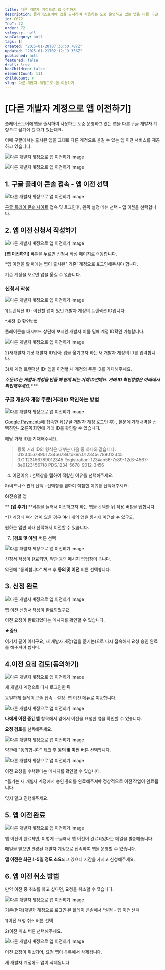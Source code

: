 ```yaml
---
title: 다른 개발자 계정으로 앱 이전하기
description: 플레이스토어에 앱을 출시하여 사용하는 도중 운영하고 있는 앱을 다른 구글 개발자 계정으로 옮겨야 할 때가 있는데요. 이때 구글에서는 출시된 앱을 그대로 다른 계정으로 옮길 수 있는 앱 이관 서비스를 제공하고 있습니다.
id: C072
"no": 72
order: 72
category: null
subCategory: null
tags: []
created: "2025-01-20T07:36:50.787Z"
updated: "2025-01-21T02:12:19.356Z"
published: null
featured: false
draft: true
hasChildren: false
elementCount: 111
childCount: 0
slug: 다른-개발자-계정으로-앱-이전하기
---
```


# [다른 개발자 계정으로 앱 이전하기]



플레이스토어에 앱을 출시하여 사용하는 도중 운영하고 있는 앱을 다른 구글 개발자 계정으로 옮겨야 할 때가 있는데요.

이때 구글에서는 출시된 앱을 그대로 다른 계정으로 옮길 수 있는 앱 이관 서비스를 제공하고 있습니다.

![다른 개발자 계정으로 앱 이전하기 image](https://image.lemoncloud.io/100b2260-a008-4ede-8012-f77ad80f9abb)



![다른 개발자 계정으로 앱 이전하기 image](https://image.lemoncloud.io/d2fe2a5c-70aa-4f9e-8521-f624a2f5754e)



## 1. 구글 플레이 콘솔 접속 - 앱 이전 선택



![다른 개발자 계정으로 앱 이전하기 image](https://image.lemoncloud.io/09d3e331-b86e-46bb-a908-6d73c4451eb6)

[구글 플레이 콘솔 사이트](https://play.google.com/console/u/0/developers) 접속 및 로그인후, 왼쪽 설정 메뉴 선택 - 앱 이전을 선택합니다. 



## 2. 앱 이전 신청서 작성하기



![다른 개발자 계정으로 앱 이전하기 image](https://image.lemoncloud.io/32f9a336-0e45-434f-925f-5d9793c998ad)

**[앱 이전하기]** 버튼을 누르면 신청서 작성 페이지로 이동합니다.

*앱 이전을 할 때에는 앱이 출시된 ' 기존' 계정으로 로그인해주셔야 합니다. 

기존 계정을 모르면 앱을 옮길 수 없습니다.



### 신청서 작성



![다른 개발자 계정으로 앱 이전하기 image](https://image.lemoncloud.io/e83e9598-9ee3-46e2-9c24-ae9b0f3cc0a4)

1)트랜잭션 ID : 이전할 앱이 있던  개발자 계정의 트랜잭션 ID입니다.

*계정 ID 확인방법

플레이콘솔 대시보드 상단에 보시면 개발자 이름 밑에 계정 ID확인 가능합니다.

![다른 개발자 계정으로 앱 이전하기 image](https://image.lemoncloud.io/2b216287-597d-41fd-9d6c-2aeecadd2463)

2)새개발자 계정 개발자 ID입력: 앱을 옮기고자 하는 새 개발자 계정의 ID를 입력합니다. 

3)새 계정 트랜잭션 ID: 앱을 이전할 새 계정의 주문 ID를 기재해주세요.

***주문 ID는 개발자 계정을 만들 때 받게 되는 거래 ID인데요. 거래 ID 확인방법은 아래에서 확인해주세요.**** **



### 구글 개발자 계정 주문(거래)ID 확인하는 방법

![다른 개발자 계정으로 앱 이전하기 image](https://image.lemoncloud.io/ff8861f5-09fe-4128-8376-dbe2e6287f92)

[Google Payments](https://payments.google.com/payments/home)에 접속한 뒤(구글 개발자 계정 로그인 후) , 본문에 거래내역을 선택하면- 오른쪽 화면에 거래 ID를 확인할 수 있습니다. 

해당 거래 ID를 기재해주세요. 



> 등록 거래 ID의 형식은 대부분 다음 중 하나와 같습니다.
> 01234567890123456789.token.0123456789012345
> 0.G.123456789012345
> Registration-1234ab56-7c89-12d3-4567-8e91234567f8
> PDS.1234-5678-9012-3456


4) 이전이유 :  선택창을 탭하여 적합한 이유를 선택해주세요. 

5)비즈니스 관계 선택 : 선택창을 탭하여 적합한 이유를 선택해주세요. 

6)전송할 앱 

** ****[앱 추가]**** **버튼을 눌러서 이전하고자 하는 앱을 선택한 뒤 적용 버튼을 탭합니다. 

*한 계정에 여러 앱이 있을 경우 여러 개의 앱을 동시에 이전할 수 있구요. 

원하는 앱만 하나 선택해서 이전할 수 있습니다.

7) **[검토 및 이전]** 버튼 선택



![다른 개발자 계정으로 앱 이전하기 image](https://image.lemoncloud.io/e70a239d-0f34-4857-a84e-bc93c47f4d85)

신청서 작성이 완료되면, 약관 동의 메시지 팝업창이 뜹니다.

약관에 "동의합니다" 체크 후 **동의 및 이전** 버튼 선택합니다.



## 3. 신청 완료

![다른 개발자 계정으로 앱 이전하기 image](https://image.lemoncloud.io/6d1d4ddb-4372-4259-b18a-a37e3b5fe6d9)

앱 이전 신청서 작성이 완료되었구요. 

이전 요청이 완료되었다는 메시지를 확인할 수 있습니다. 



**★중요**

여기서 끝이 아니구요, 새 개발자 계정(앱을 옮기는)으로 다시 접속해서 요청 승인 완료를 해주셔야 합니다.



## 4.이전 요청 검토(동의하기)



![다른 개발자 계정으로 앱 이전하기 image](https://image.lemoncloud.io/cfb0b206-4e46-43f4-ae77-76941bcdc6ea)

새 개발자 계정으로 다시 로그인한 뒤

동일하게 플레이 콘솔 접속 - 설정- 앱 이전 메뉴로 이동합니다.



![다른 개발자 계정으로 앱 이전하기 image](https://image.lemoncloud.io/806c4f4a-d4c9-4080-931f-0a121ca3331e)

**나에게 이전 중인 앱** 항목에서 앞에서 이전을 요청한 앱을 확인할 수 있습니다.

**요청 검토**를 선택해주세요.



![다른 개발자 계정으로 앱 이전하기 image](https://image.lemoncloud.io/299087ab-b968-4228-9ec9-e25c1836a8fe)

약관에 "동의합니다" 체크 후 **동의 및 이전** 버튼 선택합니다.



![다른 개발자 계정으로 앱 이전하기 image](https://image.lemoncloud.io/4fc797ca-2e04-4e06-948e-e091f8eabd35)

이전 요청을 수락했다는 메시지를 확인할 수 있습니다.

*옮기는 새 개발자 계정에서 승인 동의를 완료해주셔야 정상적으로 이전 작업이 완료됩니다.

잊지 말고 진행해주세요.



## 5. 앱 이전 완료



![다른 개발자 계정으로 앱 이전하기 image](https://image.lemoncloud.io/afb94c3f-c091-43f2-bfe4-03ce9301da02)

앱 이전이 완료되면, 이렇게 구글에서 앱 이전이 완료되었다는 메일을 발송해줍니다.

메일을 받으면 변경된 개발자 계정으로 접속하여 앱을 운영할 수 있습니다.

**앱 이전은  최근 4-5일 정도 소요**되고 있으니 시간을 가지고 신청해주세요.



## 6. 앱 이전 취소 방법



만약 이전 중 취소를 하고 싶다면, 요청을 취소할 수 있습니다.



![다른 개발자 계정으로 앱 이전하기 image](https://image.lemoncloud.io/86355b95-3ab1-4dbf-802e-664ddb497bdd)

기존(현재)개발자 계정으로 로그인 된 플레이 콘솔에서 *설정 - 앱 이전 선택

1)이전 요청 취소 버튼 선택

2)이전 취소 버튼 선택해주세요.



![다른 개발자 계정으로 앱 이전하기 image](https://image.lemoncloud.io/cf10b2c4-795f-4596-9ccf-a1c1a5150654)

이전 요청이 취소되어, 요청 앱이 목록에서 삭제됩니다.

새 개발자 계정에도 앱이 삭제됩니다.
